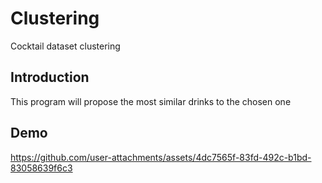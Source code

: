 # Clustering

Cocktail dataset clustering

## Introduction

This program will propose the most similar drinks to the chosen one 

## Demo

https://github.com/user-attachments/assets/4dc7565f-83fd-492c-b1bd-83058639f6c3






